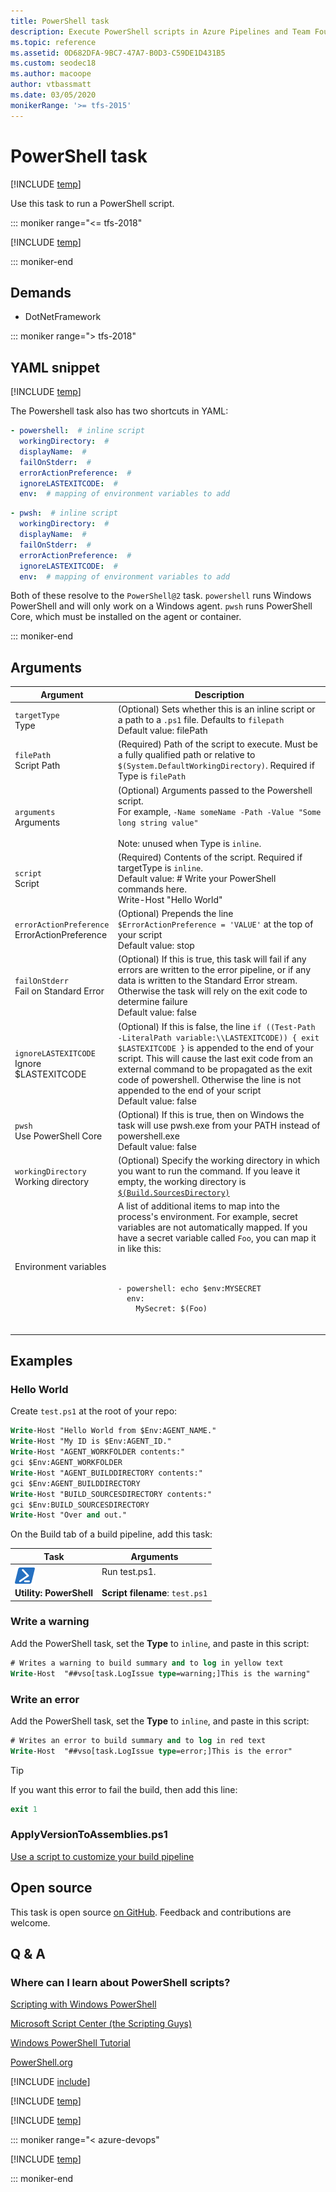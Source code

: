 ```yaml
---
title: PowerShell task
description: Execute PowerShell scripts in Azure Pipelines and Team Foundation Server (TFS)
ms.topic: reference
ms.assetid: 0D682DFA-9BC7-47A7-B0D3-C59DE1D431B5
ms.custom: seodec18
ms.author: macoope
author: vtbassmatt
ms.date: 03/05/2020
monikerRange: '>= tfs-2015'
---
```


# PowerShell task

[!INCLUDE [temp](../../includes/version-tfs-2015-rtm.md)]

Use this task to run a PowerShell script.

::: moniker range="<= tfs-2018"

[!INCLUDE [temp](../../includes/concept-rename-note.md)]

::: moniker-end

## Demands

* DotNetFramework

::: moniker range="> tfs-2018"

## YAML snippet

[!INCLUDE [temp](../includes/yaml/PowerShellV2.md)]

The Powershell task also has two shortcuts in YAML:

```yaml
- powershell:  # inline script
  workingDirectory:  #
  displayName:  #
  failOnStderr:  #
  errorActionPreference:  #
  ignoreLASTEXITCODE:  #
  env:  # mapping of environment variables to add
```

```yaml
- pwsh:  # inline script
  workingDirectory:  #
  displayName:  #
  failOnStderr:  #
  errorActionPreference:  #
  ignoreLASTEXITCODE:  #
  env:  # mapping of environment variables to add
```

Both of these resolve to the `PowerShell@2` task.
`powershell` runs Windows PowerShell and will only work on a Windows agent.
`pwsh` runs PowerShell Core, which must be installed on the agent or container.

::: moniker-end

## Arguments

<table><thead><tr><th>Argument</th><th>Description</th></tr></thead>
<tr><td><code>targetType</code><br/>Type</td><td>(Optional) Sets whether this is an inline script or a path to a <code>.ps1</code> file. Defaults to <code>filepath</code><br/>Default value: filePath</td></tr>
<tr><td><code>filePath</code><br/>Script Path</td><td>(Required) Path of the script to execute. Must be a fully qualified path or relative to <code>$(System.DefaultWorkingDirectory)</code>. Required if Type is <code>filePath</code></td></tr>
<tr><td><code>arguments</code><br/>Arguments</td><td>(Optional) Arguments passed to the Powershell script.<br>
  For example, <code>-Name someName -Path -Value "Some long string value"</code><br/><br/>
  Note: unused when Type is <code>inline</code>.</td></tr>
<tr><td><code>script</code><br/>Script</td><td>(Required) Contents of the script. Required if targetType is <code>inline</code>.<br/>Default value: # Write your PowerShell commands here.<br/> Write-Host "Hello World"</td></tr>
<tr><td><code>errorActionPreference</code><br/>ErrorActionPreference</td><td>(Optional) Prepends the line <code>$ErrorActionPreference = 'VALUE'</code> at the top of your script<br/>Default value: stop</td></tr>
<tr><td><code>failOnStderr</code><br/>Fail on Standard Error</td><td>(Optional) If this is true, this task will fail if any errors are written to the error pipeline, or if any data is written to the Standard Error stream. Otherwise the task will rely on the exit code to determine failure<br/>Default value: false</td></tr>
<tr><td><code>ignoreLASTEXITCODE</code><br/>Ignore $LASTEXITCODE</td><td>(Optional) If this is false, the line <code>if ((Test-Path -LiteralPath variable:\\LASTEXITCODE)) { exit $LASTEXITCODE }</code> is appended to the end of your script. This will cause the last exit code from an external command to be propagated as the exit code of powershell. Otherwise the line is not appended to the end of your script<br/>Default value: false</td></tr>
<tr><td><code>pwsh</code><br/>Use PowerShell Core</td><td>(Optional) If this is true, then on Windows the task will use pwsh.exe from your PATH instead of powershell.exe<br/>Default value: false</td></tr>
<tr><td><code>workingDirectory</code><br/>Working directory</td><td>(Optional) Specify the working directory in which you want to run the command. If you leave it empty, the working directory is <code><a href="../../build/variables.md" data-raw-source="[$(Build.SourcesDirectory)](../../build/variables.md)">$(Build.SourcesDirectory)</a></code></td></tr>
<tr><td>Environment variables</td><td>A list of additional items to map into the process&#39;s environment. For example, secret variables are not automatically mapped. If you have a secret variable called <code>Foo</code>, you can map it in like this:<br/><br/>
<pre>
<code class="lang-yaml">
- powershell: echo $env:MYSECRET
  env:
    MySecret: $(Foo)
</code>
</pre>
</td>
</tr>
</table>

## Examples

### Hello World

Create ```test.ps1``` at the root of your repo:

```ps
Write-Host "Hello World from $Env:AGENT_NAME."
Write-Host "My ID is $Env:AGENT_ID."
Write-Host "AGENT_WORKFOLDER contents:"
gci $Env:AGENT_WORKFOLDER
Write-Host "AGENT_BUILDDIRECTORY contents:"
gci $Env:AGENT_BUILDDIRECTORY
Write-Host "BUILD_SOURCESDIRECTORY contents:"
gci $Env:BUILD_SOURCESDIRECTORY
Write-Host "Over and out."
```

On the Build tab of a build pipeline, add this task:

| Task | Arguments |
| ---- | --------- |
| ![](media/powershell.png)<br/>**Utility: PowerShell** | Run test.ps1.<br /><br />**Script filename**: `test.ps1` |

### Write a warning

Add the PowerShell task, set the **Type** to `inline`, and paste in this script:

 ```ps
# Writes a warning to build summary and to log in yellow text
Write-Host  "##vso[task.LogIssue type=warning;]This is the warning"
```

### Write an error

Add the PowerShell task, set the **Type** to `inline`, and paste in this script:

 ```ps
# Writes an error to build summary and to log in red text
Write-Host  "##vso[task.LogIssue type=error;]This is the error"
```

> [!TIP]
> 
> If you want this error to fail the build, then add this line:
>  ```ps
> exit 1
> ``` 

### ApplyVersionToAssemblies.ps1

[Use a script to customize your build pipeline](../../scripts/powershell.md)

## Open source

This task is open source [on GitHub](https://github.com/Microsoft/azure-pipelines-tasks). Feedback and contributions are welcome.

## Q & A

<!-- BEGINSECTION class="md-qanda" -->

### Where can I learn about PowerShell scripts?

[Scripting with Windows PowerShell](/powershell/scripting/overview)

[Microsoft Script Center (the Scripting Guys)](https://technet.microsoft.com/scriptcenter/bb410849.aspx)

[Windows PowerShell Tutorial](http://www.computerperformance.co.uk/powershell/index.htm)

[PowerShell.org](https://powershell.org/)

[!INCLUDE [include](../../includes/variable-set-in-script-qa.md)]

[!INCLUDE [temp](../includes/build-step-common-qa.md)]

[!INCLUDE [temp](../../includes/qa-agents.md)]

::: moniker range="< azure-devops"

[!INCLUDE [temp](../../includes/qa-versions.md)]

::: moniker-end

<!-- ENDSECTION -->
